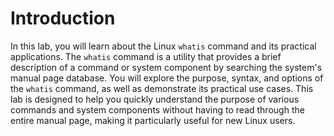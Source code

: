 # Introduction

In this lab, you will learn about the Linux `whatis` command and its practical applications. The `whatis` command is a utility that provides a brief description of a command or system component by searching the system's manual page database. You will explore the purpose, syntax, and options of the `whatis` command, as well as demonstrate its practical use cases. This lab is designed to help you quickly understand the purpose of various commands and system components without having to read through the entire manual page, making it particularly useful for new Linux users.
